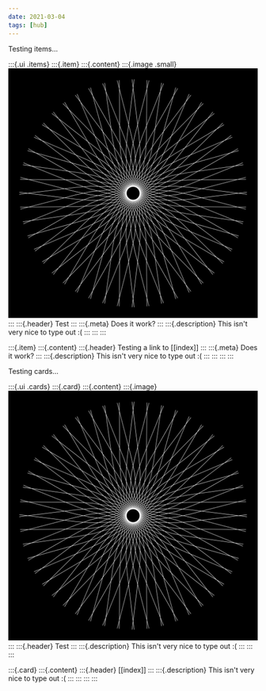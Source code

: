 ```yaml
---
date: 2021-03-04
tags: [hub]
---
```


Testing items...

:::{.ui .items}
:::{.item}
:::{.content}
:::{.image .small}
![star](.\static\images\star.png)
:::
:::{.header}
Test
:::
:::{.meta}
Does it work?
:::
:::{.description}
This isn't very nice to type out :(
:::
:::
:::

:::{.item}
:::{.content}
:::{.header}
Testing a link to [[index]]
:::
:::{.meta}
Does it work?
:::
:::{.description}
This isn't very nice to type out :(
:::
:::
:::
:::


Testing cards...

:::{.ui .cards}
:::{.card}
:::{.content}
:::{.image}
![star](.\static\images\star.png)
:::
:::{.header}
Test
:::
:::{.description}
This isn't very nice to type out :(
:::
:::
:::

:::{.card}
:::{.content}
:::{.header}
[[index]]
:::
:::{.description}
This isn't very nice to type out :(
:::
:::
:::
:::
